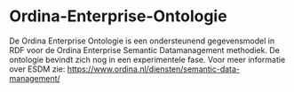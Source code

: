 # Ordina-Enterprise-Ontologie
De Ordina Enterprise Ontologie is een ondersteunend gegevensmodel in RDF voor de Ordina Enterprise Semantic Datamanagement methodiek. De ontologie bevindt zich nog in een experimentele fase.
Voor meer informatie over ESDM zie: https://www.ordina.nl/diensten/semantic-data-management/
